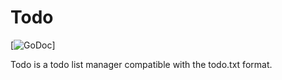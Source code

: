 # Todo

[![GoDoc](https://godoc.org/github.com/millere/todo?status.svg)]

Todo is a todo list manager compatible with the todo.txt format.
